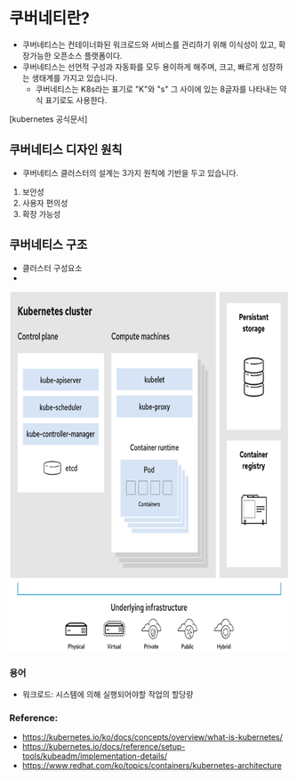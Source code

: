 # 쿠버네티란? 
- 쿠버네티스는 컨테이너화된 워크로드와 서비스를 관리하기 위해 이식성이 있고, 확장가능한 오픈소스 플랫폼이다. 
- 쿠버네티스는 선언적 구성과 자동화를 모두 용이하게 해주며, 크고, 빠르게 성장하는 생태계를 가지고 있습니다.
  - 쿠버네티스는 K8s라는 표기로 "K"와 "s" 그 사이에 있는 8글자를 나타내는 약식 표기로도 사용한다.

[kubernetes 공식문서]

## 쿠버네티스 디자인 원칙
- 쿠버네티스 클러스터의 설계는 3가지 원칙에 기반을 두고 있습니다.
1. 보안성
2. 사용자 편의성
3. 확장 가능성


## 쿠버네티스 구조
- 클러스터 구성요소
- 
<img src="https://github.com/Virusuki/Kubernetes/blob/main/k8s-develop/Kubernetes%20Architecture/files/img/kubernetes-architecture.PNG" width="750px" height="650px" title="px(픽셀) 크기 설정" alt="Kubernetes Structure"></img><br/>

### 용어
- 워크로드: 시스템에 의해 실행되어야할 작업의 할당량 

### Reference:
- https://kubernetes.io/ko/docs/concepts/overview/what-is-kubernetes/
- https://kubernetes.io/docs/reference/setup-tools/kubeadm/implementation-details/
- https://www.redhat.com/ko/topics/containers/kubernetes-architecture

